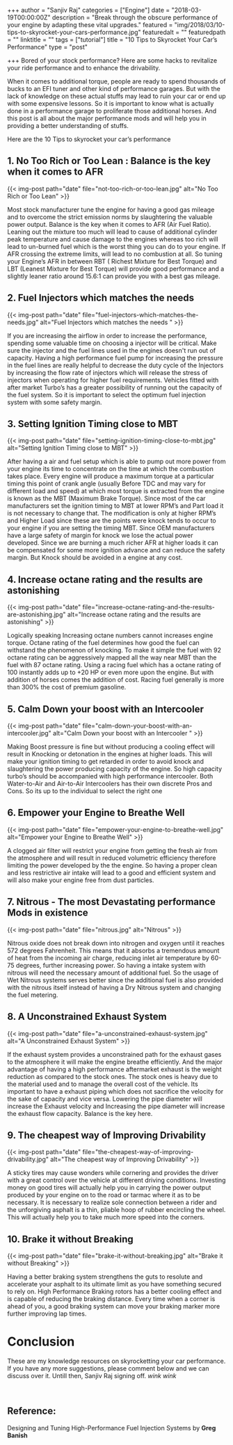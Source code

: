 +++
author = "Sanjiv Raj"
categories = ["Engine"]
date = "2018-03-19T00:00:00Z"
description = "Break through the obscure performance of your engine by adapting these vital upgrades."
featured = "img/2018/03/10-tips-to-skyrocket-your-cars-performance.jpg"
featuredalt = ""
featuredpath = ""
linktitle = ""
tags = ["tutorial"]
title = "10 Tips to Skyrocket Your Car’s Performance"
type = "post"

+++
Bored of your stock performance? Here are some hacks to revitalize your ride performance and to enhance the drivability.

When it comes to additional torque, people are ready to spend thousands of bucks to an EFI tuner and other kind of performance garages. But with the lack of knowledge on these actual stuffs may lead to ruin your car or end up with some expensive lessons. So it is important to know what is actually done in a performance garage to proliferate those additional horses. And this post is all about the major performance mods and will help you in providing a better understanding of stuffs.

Here are the 10 Tips to skyrocket your car’s performance

## 1. No Too Rich or Too Lean : Balance is the key when it comes to AFR

{{< img-post path="date" file="not-too-rich-or-too-lean.jpg" alt="No Too Rich or Too Lean" >}}

Most stock manufacturer tune the engine for having a good gas mileage and to overcome the strict emission norms by slaughtering the valuable power output. Balance is the key when it comes to AFR (Air Fuel Ratio). Leaning out the mixture too much will lead to cause of additional cylinder peak temperature and cause damage to the engines whereas too rich will lead to un-burned fuel which is the worst thing you can do to your engine. If AFR crossing the extreme limits, will lead to no combustion at all. So tuning your Engine’s AFR in between RBT ( Richest Mixture for Best Torque) and LBT (Leanest Mixture for Best Torque) will provide good performance and a slightly leaner ratio around 15.6:1 can provide you with a best gas mileage.

## 2. Fuel Injectors which matches the needs

{{< img-post path="date" file="fuel-injectors-which-matches-the-needs.jpg" alt="Fuel Injectors which matches the needs " >}}

If you are increasing the airflow in order to increase the performance, spending some valuable time on choosing a injector will be critical. Make sure the injector and the fuel lines used in the engines doesn't run out of capacity. Having a high performance fuel pump for increasing the pressure in the fuel lines are really helpful to decrease the duty cycle of the Injectors by increasing the flow rate of injectors which will release the stress of injectors when operating for higher fuel requirements. Vehicles fitted with after market Turbo’s has a greater possibility of running out the capacity of the fuel system. So it is important to select the optimum fuel injection system with some safety margin.

## 3. Setting Ignition Timing close to MBT

{{< img-post path="date" file="setting-ignition-timing-close-to-mbt.jpg" alt="Setting Ignition Timing close to MBT" >}}

After having a air and fuel setup which is able to pump out more power from your engine its time to concentrate on the time at which the combustion takes place. Every engine will produce a maximum torque at a particular timing this point of crank angle (usually Before TDC and may vary for different load and speed) at which most torque is extracted from the engine is known as the MBT (Maximum Brake Torque). Since most of the car manufacturers set the ignition timing to MBT at lower RPM’s and Part load it is not necessary to change that. The modification is only at higher RPM’s and Higher Load since these are the points were knock tends to occur to your engine if you are setting the timing MBT. Since OEM manufacturers have a large safety of margin for knock we lose the actual power developed. Since we are burning a much richer AFR at higher loads it can be compensated for some more ignition advance and can reduce the safety margin. But Knock should be avoided in a engine at any cost.

## 4. Increase octane rating and the results are astonishing

{{< img-post path="date" file="increase-octane-rating-and-the-results-are-astonishing.jpg" alt="Increase octane rating and the results are astonishing" >}}

Logically speaking Increasing octane numbers cannot increases engine torque. Octane rating of the fuel determines how good the fuel can withstand the phenomenon of knocking. To make it simple the fuel with 92 octane rating can be aggressively mapped all the way near MBT than the fuel with 87 octane rating. Using a racing fuel which has a octane rating of 100 instantly adds up to +20 HP or even more upon the engine. But with addition of horses comes the addition of cost. Racing fuel generally is more than 300% the cost of premium gasoline.

## 5. Calm Down your boost with an Intercooler

{{< img-post path="date" file="calm-down-your-boost-with-an-intercooler.jpg" alt="Calm Down your boost with an Intercooler " >}}

Making Boost pressure is fine but without producing a cooling effect will result in Knocking or detonation in the engines at higher loads. This will make your ignition timing to get retarded in order to avoid knock and slaughtering the power producing capacity of the engine. So high capacity turbo’s should be accompanied with high performance intercooler. Both Water-to-Air and Air-to-Air Intercoolers has their own discrete Pros and Cons. So its up to the individual to select the right one

## 6. Empower your Engine to Breathe Well

{{< img-post path="date" file="empower-your-engine-to-breathe-well.jpg" alt="Empower your Engine to Breathe Well" >}}

A clogged air filter will restrict your engine from getting the fresh air from the atmosphere and will result in reduced volumetric efficiency therefore limiting the power developed by the the engine. So having a proper clean and less restrictive air intake will lead to a good and efficient system and will also make your engine free from dust particles.

## 7. Nitrous - The most Devastating performance Mods in existence

{{< img-post path="date" file="nitrous.jpg" alt="Nitrous" >}}

Nitrous oxide does not break down into nitrogen and oxygen until it reaches 572 degrees Fahrenheit. This means that it absorbs a tremendous amount of heat from the incoming air charge, reducing inlet air temperature by 60-75 degrees, further increasing power. So having a intake system with nitrous will need the necessary amount of additional fuel. So the usage of Wet Nitrous systems serves better since the additional fuel is also provided with the nitrous itself instead of having a Dry Nitrous system and changing the fuel metering.

## 8. A Unconstrained Exhaust System

{{< img-post path="date" file="a-unconstrained-exhaust-system.jpg" alt="A Unconstrained Exhaust System" >}}

If the exhaust system provides a unconstrained path for the exhaust gases to the atmosphere it will make the engine breathe efficiently. And the major advantage of having a high performance aftermarket exhaust is the weight reduction as compared to the stock ones. The stock ones is heavy due to the material used and to manage the overall cost of the vehicle. Its important to have a exhaust piping which does not sacrifice the velocity for the sake of capacity and vice versa. Lowering the pipe diameter will increase the Exhaust velocity and Increasing the pipe diameter will increase the exhaust flow capacity. Balance is the key here.

## 9. The cheapest way of Improving Drivability

{{< img-post path="date" file="the-cheapest-way-of-improving-drivability.jpg" alt="The cheapest way of Improving Drivability" >}}

A sticky tires may cause wonders while cornering and provides the driver with a great control over the vehicle at different driving conditions. Investing money on good tires will actually help you in carrying the power output produced by your engine on to the road or tarmac where it as to be necessary. It is necessary to realize sole connection between a rider and the unforgiving asphalt is a thin, pliable hoop of rubber encircling the wheel. This will actually help you to take much more speed into the corners.

## 10. Brake it without Breaking

{{< img-post path="date" file="brake-it-without-breaking.jpg" alt="Brake it without Breaking" >}}

Having a better braking system strengthens the guts to resolute and accelerate your asphalt to its ultimate limit as you have something secured to rely on. High Performance Braking rotors has a better cooling effect and is capable of reducing the braking distance. Every time when a corner is ahead of you, a good braking system can move your braking marker more further improving lap times.

# Conclusion

These are my knowledge resources on skyrocketting your car performance. If you have any more suggestions, please comment below and we can discuss over it. Untill then, Sanjiv Raj signing off. _wink wink_

<br>

## Reference:

Designing and Tuning High-Performance Fuel Injection Systems by **Greg Banish**